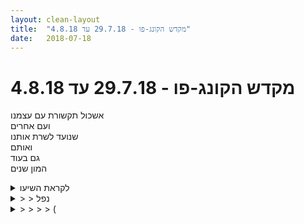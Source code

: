 ```yaml
---
layout: clean-layout
title:  "מקדש הקונג-פו - 29.7.18 עד 4.8.18"
date:   2018-07-18
---
```

# מקדש הקונג-פו - 29.7.18 עד 4.8.18 
אשכול תקשורת עם עצמנו<br> ועם אחרים<br> שנועד לשרת אותנו<br> ואותם<br> גם בעוד<br> המון שנים

<details>
                    <summary>לקראת השיעו</summary>
                    דיברתי עם חברה שלי על הקלטת שירים<br> וראינו שחסרה לי איכות של הקשבה לקול הפנימי שלי<br> שיודע מה אני רוצה ואיך אני רוצה<br> <br> אז עלה בדעתי שבשיעור היום אשים לב לזה<br> אראה איך זה מתבטא בשיעור<br> ואראה איך אני יכול לעזור לעצמי בזה
                  </details><details>
                    <summary>> > נפל</summary>
                    רעיון נפלא. אני מגלה שזה משהו שגם אני עושה, אבל עד עכשיו זה לא היה לי מוגדר כל כך בבהירות. ההגדרה שלך מועילה לי מאוד.
                  </details><details>
                    <summary>> > > > (</summary>
                    
                  </details><details>
                    <summary>> > "לפגוש את עצמי", שני בערב, 18\7\3</summary>
                    ניסיתי לעשות מדיטציה שתחבר אותי לעצמי. מתישהו בשיעור כמעט וויתרתי כי כבר הלכתי אחרי כל מיני מחשבות שלקחו אותי אל מחוצה לו, ואז קיבלתי משב רוח של כוח להמשיך ולנסות ולראות איך אני משפר את הרגשתי ומצבי. זה עלה בידי קצת. חשתי את הגוף ביתר שאת, ועוד קצת מהעולם נגלה בפני. זה כמו להציץ מחוץ למים, לנשום טיפה אוויר. השיעור התחיל סביב שמונה והסתיים בתשע עשרים וחמש. שיר קיבלה את אותן הנחיות שלי. היו בסביבה גם מיכל ואסא וריב ורפאל. בגן פינצ&#39;וק. שיעור בלי &quot;בייביסיטר&quot;. בעצם האנרגיה בשיעור הזה לא באה מבחוץ, ממנחה חיצוני, והיא לגמרי באה מבפנים. זה ממש לדלות אנרגיה ממאגרים נעלמים. איזה חוסר אונים זה, להתייצב אל מול המפלצות הדמיוניות שבתוכי לגמרי לבד. כל ניצחון קטן שווה זהב. <br>
                  </details><details>
                    <summary>"ממעוף הציפור" – שעור יום ב' בקר 30.7.201</summary>
                    התחלה: 6:32 – סיום 8:05 (בערך)<br> משת&#39;: יואב, אינגריד&nbsp;&nbsp;- מנחה: אינגריד<br> <br> לאחר הגעתי לנקודת המפגש שיואב כבר החל בה את השיעור שלו, עברנו יחד בנינוחות ותוך שיחה חופשית מהנה. הובלתי אותנו אל המרחב שהכי הזמין אותי: המדשאה שליד הגדר של בריכת הסלעים. <br> תחילה תרגלנו עצמאית. במעבר צדה את עיניי יונה שחורה-אפורה ששוכבת בדשא וכמעט לא זזה כאשר עברנו לידה ומתבוננות בנו – היא נראתה פצועה ומוגבלת בתנועה. כמעט הושטתי יד אליה אבל עצרתי את עצמי תוך שאני שואלת את עצמי האם זה יועיל לה; כנראה שלא. לאחר שהתחלנו לתרגל במרחק כמו מטרים ממנה היא עדיין ישבה שם, אך לאחר זמן מה היא החלה לנוע בצליעה כבדה ואכלה. לאחר מכן לא ראיתי אותה יותר באותו האזור. משום מה המשכתי לחפש אותה ולאחר כ-10 ד&#39; גיליתי אותה מאחורי ליד בריכת הסלעים. היה נראה לי שיש מה ללמוד ממנה. <br> עברנו לתרגול של תרגול פיזי חופשי תוך תשומת לב ומודעות לשני מישורים: תשומת לב למידע מבחוץ המגיע אלינו ותשומת לב פנימה לאזורים מוחזקים, כגון מתח בלסת, בעורף, בכתפיים; המטרה: להרחיב את זרם המידע שמתקבל פנימה ועובר עיבוד תוך התרחבות פנימית כדי להיות מסוגלים לעבד יותר מידע. <br> לאחר כמה דקות הוספנו דגש של תשומת לב למידע המתקבל דרך השמיעה ודרך הראייה בנפרד, בהפרש של כמה דקות.<br> לאחר מכן עברנו לתרגול פיזי של חמשת החיות ובעיטות. <br> תוך תרגול חמשת החיות חוויתי מאמץ שבא לידי ביטוי בפעימות לב בקצב מוגבר והתבוננתי בזה תוך כדי שאיפה שלא להגיב לזה – לא ברגש של דאגה ולא במחשבות על מה לעשות עם זה. תוך כדי התבוננות גיליתי חולשה פיזית – שמוכרת לי, אך בד&quot;כ אני מיד &quot;מתגברת&quot; על זה ומעלימה. הפעם בחרתי לאפשר לתחושת החולשה להיות נוכחת. שמתי לב שעלו בי שוב ושוב מחשבות של &quot;אבל לאימון קונג פו חייבים גם קצת אומנות לחימה ומאמץ פיזי, אחרת זה לא רציני&quot;; הנחתי להם. <br> תרגלנו מעט בעיטות, כל אחד עם עצמו. התמקדתי בבעיטת הסיבוב עם הסיבוב על עצמי. שמתי לב לפער משמעותי בביצועים בין צד שמאל לצד ימין: רגל ימין יחסית יציבה בעוד שבסיבוב על רגל שמאל אני נוטה עדיין לאבד שיווי משקל. הצלחתי &quot;להרוויח&quot; עוד כמה שיפורים קטנים. <br> גם תרגלנו מעט גלגולים – מאוד השתפרתי בהם, אבל אני עדיין מתקשה לבצע כמה גלגולים ברצף.<br> לסיום הזמנתי את יואב להעביר לנו עבודה פנימית. הרגשתי נוכחת, קלילה ובהרמוניה עם הסביבה. <br> היה מאוד שונה מהשיעורים הקודמים – באווירה הפנימית שלי. <br> יצאתי מעט מוטרדת שמא זה לא היה &quot;מספיק&quot; (משהו – אומנות לחימה/ מאמץ פיזי וכו&#39;). <br> ראיתי כמה כוח עוצמתי יש לתחושת הספקות. <br>
                  </details><details>
                    <summary>"הקשבה מפתחת" ראשון ער</summary>
                    הגעה ב 17:10<br> <br> סריקת המקום והכרות עם גן יעקב שעל פניו אני חולף מידי פעם. המקום יפיפה עד מאוד. <br> ביקורת שעלתה שיש המון אנשים עוברים וחולפים במקום הרבה יותר מבקודם.<br> נזכר שאני נותן תפקיד לסוביבים שלי בלימוד ולשים לב שאני אתן להם תפקיד נכון.&nbsp;&nbsp;<br> <br> נועה הגיעה לקראת 17:30 חיכיתי לה ברחבה תוך כדי הרגשת המטרות שלי. <br> הלכנו ביחד למצוא מקום ועצרנו בקומה השניה בצלע הדרומית.<br> <br> הייתי קצת חלש פיזית, קצת שינה ולא הרגשתי במיטיבי. <br> התנועות זרמו. חבל חדש הצעתי לנועה גם לקפוץ בדרכה. <br> העבודה עם הגוף הייתה נינוחה ורגועה. <br> <br> נועה ביקשה לעבוד על פורמת ראשונה מפורקת לתנועות בשתי ידיים. <br> עניין אותי, וזה נחמד לראות את קורה אצל אנשים אחרים שיש תרגילים ואימונים שנתפסים יותר מאחרים.<br> מה הופך אותם לכאלו? .. איך אנחנו נמשכים דווקא אליהם? אולי זה הקונגפו הפנימי שיודע?<br> <br> דמיינו ביחד איך אנחנו מבצעים את חמשת החיות. היה תרגיל לא קל.<br> דיברנו האם זה כי יש תודעת תנועה שהיא שונה מהדימיון.<br> <br> הצעתי לנסות את התרגיל כדאי להרגיש את התנועה להרגיש איך אנחנו קמים ונוגעים במעקה הרחוק כ שלושה מטרים מאיתנו.<br> <br> סיום שיעור 19:00<br> <br> <a href=http://www.tapuz.co.il/communa/viewmsgcommuna.asp?communaid=40780&msgid=57087236 target=_blank style=color:blue>מדדי דרור לשיעור</a>:<br> הנאה : 2<br> לימוד :1 (הכרות של פורמט למידה מאוד נעים ונינוח)
                  </details><details>
                    <summary>שני בוקר 30.7.18 ״ממעוף הציפור</summary>
                    שעת התחלה: 06:05 טוב לי להתחיל מוקדם אחרי תקופה. נקודת המפגש מקדמת אותי בברכה. מוזר, אבל בשעה כזו, למרות שאמצע הקיץ, אפשר להרגיש טיפונת את הסתיו. כבר בדרך זיהיתי ״ערוץ״ שמתעורר אצלי לקראת השיעור. הוא יודע כבר להיפתח גם מחוץ לגבולות השיעור. נהנה מנינוחות. מזהה את הקולות שמנסים להאיץ בי לזוז. מתבונן בהם, האם זה הרגל? מין תדמית של איך שיעור צריך להיות? מגיעה אליי ההכרה שאין צורך במילים. הדברים יכולים להגיע אליי גם שלא דרך הדיבור הפנימי. למעשה, רובם אינם מגיעים דרך מילים.<br> מגביר את הקשב שלי, לאחד המדריכים. מתרגל תנועה עדינה בנקודת המפגש. תוהה לעצמי איזה שיעור הולך להגיע אליי. אינגריד מגיעה ומעדכנת שהשיעור יעבור דרכה. כיף לפגוש אותה. <br> שינוי מיקום, גינת דובנוב. לוקח לאינגריד כמה נסיונות לנסח את ההנחיות שלה. לא משנה לי, אני משתדל לעבוד ללא מילים. הגברה של הקשב ויכולת ההכלה תוך שאני מיטיב עם עצמי מבפנים. להשתדל לסנכרן בין העבודה החיצונית והפנימית. (נדמה לי שהיא השתמשה בביטוי אינטגרציה)<br> תרגולים של תנועה, גמישות, גלגולים, בעיטות. היה ממש כיף לגלות מחדש את הגוף. מזהה איזורים שדורשים טיפוח. האויר בחוץ בדיוק. לא חם מדי, לא קר מדי. מזהה את השיפור הרב שחל בגלגולים שלי. משהו התכוונן ועצמות הכתף כבר לא עומדות בדרך או מכאיבות לי. עבודת מתיחות וגמישות מהנה. מפתיע לגלות שלמרות שלא הייתי בשיעור כמעט שבועיים, כמעט התקדמתי ברמת הנוחות והגמישות (עשיתי לעצמי כמה נאנו שיעורים במהלך התקופה כשהזדמן לי).<br> תרגול של חמש החיות. התחלתי דווקא בתרגול בישיבה. היה מעניין לעשות את הפורמה בישיבה. בהתחלה זה הרגיש מוזר, עם זאת זה העניק מימד חדש לעבודה הפנימית שלי.<br> בהמשך קמתי, תרגול של הפורמה מבפנים. היה מעניין ומרתק. תוצר לוואי מפתיע היה חזרה מדויקת וקלה לנקודת המוצא בדיוק שלא הכרתי. <br> עבודה על בעיטות - הגיעו אליי בעיטות חדשות. ברכיות, עבודה עם הסטה של הברך, עבודה עם מגוון סוגי מגע (באויר) בעיטה פנימה והחוצה משולבת, מאתגר. הרגיש לי באיזשהו שלב קצת ארוך מדי, אבל דווקא משם הגיעו עבודות ומתנות חדשות. לזכור את המיקום הזה ואת נקודת החציה. <br> עבודה פנימית - התמקדות בנשימה כעוגן ושקיפות לכל מה שמגיע לתת לו לעבור דרכנו <br> סיום שיעור 08:10 - כאילו מוקדם אבל הרגיש שיעור מאד שלם.
                  </details><details>
                    <summary>יום שני ערב "לפגוש את עצמי</summary>
                    ההתמקדות והעמקה בשיעור<br> נחת שלווה מיקוד וחיבור<br> ללמוד להתפתח, לתקשר, למדוט. לנוח , לבלות<br> <br> הגעתי לגינה נפנפתי לישי וברכתי את דניאל. במהלך השיעור העמקתי במנוחה בהנאה מהבילוי עם עצמי, בתנועה העדינה תוך כדי הנאה ממקומות שונים, בין מנוחה על החבלים, לתנועה על הערסל תוך כדי מדיטציה . הנאה והעמקה של הנוכחות של הגוף, ההנאה מהמנוחה של הגוף, מהתונעה העדינה תוך כדי העמקה במדיטציה – מן עומק נוסף. תוך כדי תקשרתי עם דניאל וישי. היה רגע שתקשרתי עם ישי ללא מילים ולפתע הוא העביר את עצמו והציוד שלו קרוב יותר אלי. <br> נושאים שעלו:<br> להעמיק בקלילות<br> לנוע בביטחון<br> להרפות בביטחון<br> לשמור על הגוף שלי בעדינות ובביטחה<br> להיות<br> לנוח<br> הכל מאוד קל<br> מחשבה מוטעת ש&quot;קשה זה טוב&quot;<br> לכוון לקלות<br> לתקשר ללא מילים<br> בימים שאחר מכן עלו הנושאים <br> לקבל את הכאב בגוף ללא מפחד מהפחד<br> הכאבבגוף כמשתתףף פעיל בהווית החיים- המכלול<br>
                  </details><details>
                    <summary>31.07.2018 יום שלישי שיעור לא רשמי 10:3</summary>
                    ריפוי קטן:<br> עבודה פנימית על ריפוי ריפוי שמתחיל מהרפיית הגב הפנים, ועובר לאט עוד עוד שכבות בגוף ושכבות בנפש, נחוו מספר שינויים, כמו מיקוד תשומת לב.<br> כמו כן עלה הנושא: במה שונה שיעור מעבודה פנימית אחרת?<br> עלו כל מיני אפשרוית לתשובות אפשריות: כגון ניסיון להרים סביבה שתתמוך בעבודות מיקוד וריכוז האנרגיה, הקדשת מרחב לשיעור.<br> השיעור נסגר בערך בשעות הבוקר (סביבות 5:30)<br>
                  </details><details>
                    <summary>"הקשבה מפתחת", ראשון 20:00, 29.7.1</summary>
                    ביחד עם בועז, בעיקר בהנחייתו<br> משך השיעור שלי: 19:35-21:25, בערך<br> <br> מה שזכרתי מתוכו:<br> עבודה חופשית - הפתחות ללמידה<br> עמידה מול פרטנר - רגל קדמית צמודה לרגל קדמית של פרטנר מאחור, נסיון להוציא משיווי משקל.<br> עבודה עם משפט מסוים שמיועד לאפשר הגשמה עצמית<br> שיחה על סיטואציות בהן הרגשנו חופשיים במיוחד<br> תרגול פורמת 5 החיות<br> בזוג - אומרים משפטים שמתחילים ב-&quot;אני בוחר&quot; לפי תור.<br> קרב רגליים נמוך<br> נסיון להרגיש יותר בנוח, תוך תנועה איטית במרחב בו התקיימו השיעורים. אפשר גם לפנות לאנשים אם נראה שזה מתאים.<br> יציאה לבעיטה ממרחק רב המצריך דילוג + עבודה עם הדמיון<br> שימוש בדמיון לשיפור של פעולות פיזיות: קפיצות, יד חומקת...<br> שיתוף בכלים פנימיים שיש לנו<br> שיתפתי את בועז בתרגיל שעשיתי בשיעור קודם בו קבעתי עם עצמי 3 פגישות להמשך השבוע, ובכך שפספסתי אחת מהן. הציע להתמקד בהצלחות, להנות מהן.<br> לאחר מכן קבעתי 3 פגישות ליומיים הבאים. בעצת בועז דמיינתי אותן קורות. (הפעם אף הצלחתי להגיע לכולן !! <img src="http://www.timg.co.il/tapuzForum/images/Emo13.gif" alt=":-)">)
                  </details><details>
                    <summary>"מתח , הרפיה וחופש" שלישי בערב , 31 יולי 1</summary>
                    חלק ראשון <br> עבודה עצמאית בהנחיה של בן <br> מעבר על שיעור בשבוע שעבר <br> מתכוונן לשפר רכות והנאה. <br> שימת לב לנוקשות ומבנה פנימי נוקשה שניתן לשחרר <br> תוך כדי עבודה מרגיש שמשהו השתחרר ושאני לא חייב להחזיק מבפנים חזק כדי לייצר את התנועה שאני רוצה. מרגיש שמבנים רבים של תנועה מאוד מופנמים כבר ואין שום צורך להחזיק כדי שהם &quot;יעבדו&quot;. פתאום למשל יצאו לי תנועות מתוך סגנון השיכור מעצמן. <br> חלק שני <br> קרב אגרוף עם חגי <br> הדרכה באגרוף לחגי <br> עבודה פנימית - חלק ראשון לדמיין את קרב האגרוף ולשים לב לנשימה<br> חלק שני - חישה באמצעות הידיים פנימה והחוצה. <br>
                  </details><details>
                    <summary>"עצמאות בוהקת", רביעי אחרה"צ, 18\8\</summary>
                    <table border='0' width='100%' align='center'><tr><td valign='top'>יש לי תחושה ששיעור חשוב מתדפק על דלתי ושאני עוד לא ממש יודע איך לפתוח לו.<br> אני מדבר על זמנים שבהם לא מנחים אותי מבחוץ. לרוב אני אאבד שם, לא אמצא את עצמי.<br> <br> אתמול לאחר שבן הנחה אותי ללכת לגן שנמצא ליד גן העצמאות, תחילה עבדתי עם &quot;שלושת השכבות&quot; כשאני חוקר אותן. זה היה מדוייק עבורי.<br> כך שבעצם כן ניהלתי לעצמי את השיעור בחלקו בצורה יפה.<br> <br> מה שכן, כעבור זמן מה, הרגשתי שאני מאבד את הקשר עם השיעור\עם עצמי, וכבר לא ממש יודע איך לחזור. <br> <br> &quot;שלושת השכבות&quot;&nbsp;&nbsp;- שלושה שכבות שמרכיבות שיעור. שכבה 1: מנוחה. שכבה 2: התבוננות והוויה. שכבה 3: אימון ולמידה.<br> <br> שמתי לב ששכבה 2 תומכת ב1. יש מצב גם ש3 תומכת ב2 ו1.<br> <br> היו בשיעור רגעים של עבודה עם שכבות 1 ו2. וטיפה עם 3. <br> <br> דרור סיים לי ולו את השיעור הרשמי.<br> <br> השיעור החל סביב 17:30 בטח. והסתיים ב19:25 אולי? נדמה לי כך.<br> <br> מצרף לכאן קובץ שהוא ציור של &quot;שלושת השכבות&quot; שבן צייר במחברת שלי. (&quot;שלושת השכבות&quot; הוא כינוי שאני נתתי לזה).</td><td width='220' align='center' valign='top'><a href=javascript:show_attch('57145062.jpg',57145062)><img src='http://img2.tapuz.co.il/CommunaApps/resize.asp?image=57145062.jpg&width=200' border='0'></a></td></tr></table>
                  </details><details>
                    <summary>> > הנה הציור - הפעם לא הפו</summary>
                    <table border='0' width='100%' align='center'><tr><td valign='top'></td><td width='220' align='center' valign='top'><a href=javascript:show_attch('57145064.jpg',57145064)><img src='http://img2.tapuz.co.il/CommunaApps/resize.asp?image=57145064.jpg&width=200' border='0'></a></td></tr></table>
                  </details><details>
                    <summary>> > טעות של</summary>
                    זה לא היה גן העצמאות הגן שבן הנחה אותי ללכת ממנו אל גן שנמצא לידו, אלא גן העיר (אם כך אכן קוראים לו).
                  </details><details>
                    <summary>> > > > הגן שנקבתי בשמו היה (כאמור בשיעור)</summary>
                    &quot;גן דבורה בארון&quot;<br><br><table width='70%' cellpadding='0' cellspacing='0' bgcolor='#C6C7C6'><tr><td height='1'></td></tr></table><br><b>מדברים על מדיטציה:</b> <a href="http://forums.tapuz.co.il/meditation" target="_blank">http://forums.tapuz.co.il/meditation</a><br/><br/>לומדים את אמנות המדיטציה: <a href="http://www.ThePracticalMeditation.com" target="_blank" rel=nofollow>www.ThePracticalMeditation.com</a><br/>לומדים את אמנות היכולת: <a href="http://www.MagicalChanging.com" target="_blank" rel=nofollow>www.MagicalChanging.com</a>
                  </details><details>
                    <summary>> > ובכל</summary>
                    יכול להיות שהצעד הנוכחי שלי הוא להיות יכול לייצר יותר רגעי &quot;שיעור&quot; בעצמי.
                  </details><details>
                    <summary>> > אה, הנוסחה ההיא</summary>
                    לא נאמר שאלה הן שלוש השכבות שמרכיבות שיעור.<br> כלל לא.<br> מה שכן נאמר באותם רגעים הוא שאלמד אותך נוסחה אחת אפשרית, מני רבות, לניהול שיעור בעצמך.<br> השכבה הראשונה היא: &quot;אני כאן, עכשיו, בכדי לנוח&quot;.<br> באותם רגעים שבהם הרגשת מסתבך (אחרי שעשית עבודה יפה עם השכבות), היה עליך <a href=http://www.tapuz.co.il/communa/viewmsgcommuna.asp?communaid=1718&msgid=57018570 target=_blank style=color:blue>להרפות ממה שהיה</a> ולבוא מחדש לסיטואציה הזאת, בשביל מטרה אחת חדשה לחלוטין: לנוח. אחחחחח, יופי, נחמד, הנה אני נח קצת. יכול אפילו יותר. והנה, יש שיעור.<br><br><table width='70%' cellpadding='0' cellspacing='0' bgcolor='#C6C7C6'><tr><td height='1'></td></tr></table><br><b>מדברים על מדיטציה:</b> <a href="http://forums.tapuz.co.il/meditation" target="_blank">http://forums.tapuz.co.il/meditation</a><br/><br/>לומדים את אמנות המדיטציה: <a href="http://www.ThePracticalMeditation.com" target="_blank" rel=nofollow>www.ThePracticalMeditation.com</a><br/>לומדים את אמנות היכולת: <a href="http://www.MagicalChanging.com" target="_blank" rel=nofollow>www.MagicalChanging.com</a>
                  </details><details>
                    <summary>שלישי21:30 31.7.2018 "מתח, הרפיה וחופש</summary>
                    ביטלתי את הפגישה בבוקר ולבסוף הצלחתי להגיע לשיעור.<br> <br> השיעור התחיל בסביבות 21:00<br> <br> בתחילת השיעור בן שואל אותי אם אני שומע את רעש המים... אמרתי שכן... אז הוא שאל אותי<br> איפה אני מרגיש את זה והצבעתי על אזור החזה. אכן נהניתי מרעש המים והיה לי חדש לגלות שאני<br> מרגיש את זה באזור ספציפי בגוף. הנחיה: לעלות לחלק העליון של גג גן העיר (בצד השמאלי המוגבה) <br> ולעבוד עם\על (אני לא זוכר את המילים המדויקות): התבוננות, שלווה, הנאה.<br> <br> בהתחלה עבדתי עם שלשת האיכויות הללו בצורה ישירה... אני עובר מאחד לשני, מנסה כל מיני נוסחאות,<br> מתי לעבוד על איכות זו ומתי אחרת, איך אני מלהטט בין שלשתן, מה מיטיבי עבורי... סוג של תקיעות כזו.<br> מנסה להבין איך לעבוד טוב יותר... ואיכות הלמידה והעבודה משתפרת: מתחיל לעבוד בצורה של &quot;הקשבה&quot;, <br> כלומר, במקום לחפש נוסחאות אני נותן למה שרוצה להגיע אליי בשיעור להגיע אליי..מרגיש שזה עובד לי נכון יותר... <br> תשומת הלב נפתחת ונפרשת ויש פחות או אין בכלל נוסחאות כבר... אני גם נהנה, גם מתבונן וגם מעמיק את השלווה,<br> הכל ביחד,הכל זורם באופן טבעי לאן שהרוח נושבת.<br> <br> קרב אגרוף עם אורי: שמחתי לעשות קרב, הגם שהיה קצר, כי התחלתי לאהוב לעשות קרבות<br> כאלה יותר. אני יותר מוצא את עצמי בזה ומשחק עם זה. רוצה להשתפר בזה ולהיות ממש מיומן... תותח<br> בזה (ובכלל בקרבות)<br> <br> אורי מעביר לי הדרכה על קרב אגרוף. לסמן רק כשאני בטווח, להיות במרכז שלי במקום להעביר<br> את המשקל קדימה ולתת מכה... ללא כוחניות... (שמתי לב לכך שאני די כוחני בקטע של כניסה<br> לסימון מתי שאני רוצה להוריד את ההגנה של היריב עם כוח, יעני להעיף לו את היד מהאזור ולהיכנס) <br> (שזה סבבה לגמרי) (פשוט שם לב לאנרגיה הזו באותם רגעים ואז תהיה יותר שליטה מתי כמה ואיך<br> אני רוצה להביא את זה)<br> <br> אח&quot;כ יושבים מדמיינים קרב אגרופים כזה בעיניים עצומות... תו&quot;כ שימת לב לנשימה... נחמד לי<br> לדמיין את עצמי עושה קרב אגרוף ברמה גבוהה יותר.<br> <br> תרגול של חישת המרחב בעזרת כפות הידיים... מרגיש את המרחב החיצוני, את הקלט החיצוני<br> דרך כפות הידיים... מעניין...<br> <br> הייתה לי איזו תובנה לקראת סוף העבודה הפנימית שגרמה שהשיעור שלי ימשיך עוד קצת<br> עד שאספוג אותה. שכחתי מהי. חבל שלא רשמתי את זה מוקדם יותר.<br> <br> הסתיים בסביבות 22:00
                  </details><details>
                    <summary>רביעי לילה "עצמאות בוהקת</summary>
                    דייט עם עצמי- כל כך משמח<br> תנועה ותנועתיות<br> קלילות<br> ביטחון, בטיחות ערנות ועדינות<br> יש תנועה חלשה ותנועה חזקה. הכל נע, העננים, ה&quot;בתוך שבגוף&quot; התנועה הפנימית:הנינוחות שבהוויה, תנועה שלי על הנדנדה והנינוחות שבגוף.העמקה בנינוחות, העמקה במימד גופני.תשומת לב לתנועה הפנימית<br> התבוננות בתנועה של הסביבה לקראת סוף השיעור: הרוח המנשבת, תנועת הדגים בתוך הבריכה בכיכר ותנוע המזרקה,תנועת האורות המרצדים ברחוב&nbsp;&nbsp;<br> העמקה בקלילות<br> תשומת לב לאנשים ההולכים בקלילות, לאוטובוסים, למכוניות הנעים תנועה אחת המאגדת הרבה תנועות הרמוניות<br>
                  </details><details>
                    <summary>> > מתי הסתיים השיעור</summary>
                    ומי היה איתך עוד במרחב השיעור, עם סיומו?<br> והאם במהלך השיעור עבדת על משהו עם מישהו או רק בעצמך, לבדך?<br> וכמה זמן שהית שם במקום, לאחר סיום השיעור?<br> ואיך ומה היה שם בזמן הזה של אחרי?<br> תודה! <img src="http://www.timg.co.il/tapuzForum/images/Emo13.gif" alt=":-)"><br><br><table width='70%' cellpadding='0' cellspacing='0' bgcolor='#C6C7C6'><tr><td height='1'></td></tr></table><br><b>מדברים על מדיטציה:</b> <a href="http://forums.tapuz.co.il/meditation" target="_blank">http://forums.tapuz.co.il/meditation</a><br/><br/>לומדים את אמנות המדיטציה: <a href="http://www.ThePracticalMeditation.com" target="_blank" rel=nofollow>www.ThePracticalMeditation.com</a><br/>לומדים את אמנות היכולת: <a href="http://www.MagicalChanging.com" target="_blank" rel=nofollow>www.MagicalChanging.com</a>
                  </details><details>
                    <summary>> > > > תשובו</summary>
                    מתי התחיל והסתיים השיעור? - תחילת השיעור&nbsp;&nbsp;9:40&nbsp;&nbsp;סיום השיעור 10:45<br> מי היה איתך עוד במרחב השיעור, עם סיומו? - סיימתי את השיעור בכיכר לבדי<br> והאם במהלך השיעור עבדת על משהו עם מישהו או רק בעצמך, לבדך?- עבדתי רק עם עצמי<br> וכמה זמן שהית שם במקום, לאחר סיום השיעור?- כרבע שעה<br> ואיך ומה היה שם בזמן הזה של אחרי?- היתה תחושה של הרפיה והוויה , מן עוד רובד של עומק שקט שהתגלה.<br> תודה על השאלות
                  </details><details>
                    <summary>> > > > > > </summary>
                    <br><br><table width='70%' cellpadding='0' cellspacing='0' bgcolor='#C6C7C6'><tr><td height='1'></td></tr></table><br><b>מדברים על מדיטציה:</b> <a href="http://forums.tapuz.co.il/meditation" target="_blank">http://forums.tapuz.co.il/meditation</a><br/><br/>לומדים את אמנות המדיטציה: <a href="http://www.ThePracticalMeditation.com" target="_blank" rel=nofollow>www.ThePracticalMeditation.com</a><br/>לומדים את אמנות היכולת: <a href="http://www.MagicalChanging.com" target="_blank" rel=nofollow>www.MagicalChanging.com</a>
                  </details><details>
                    <summary>1.8 יום ד בוקר "הרפיה נכונה</summary>
                    להתחיל את השיעור של אינגריד ושלי לעבור ליד המתקנים.<br> הליכה תוך מודעות לעצמנו ולסביבה.<br> תרגילים בצורה מרעננת, שמזכירים<br> דברים שנעשו בעבר.<br> הגוף אהב. בעיטות סימולטניות קודם<br> סיבוביות אחר כך שני שלבים לפנים.<br> הגוף הרגיש חזק מוגן וגמיש והרמוני עם הפרטנר.<br> עבודה על שיפור הראיה,<br> כל מאמץ שאנחנו עושים כדי לראות טוב יותר,<br> לא רק שלא עוזר,<br> אלא מרע את מצבנו.<br> מה שקורה בראיה הוא ללא מאמץ. גרוי נפרש,<br> ופרשנות קוראת את הסימנים.<br> יש עניין עם פוקוס,<br> וגם כאן אין מאמץ, יש עבודה עם תשומת הלב,<br> יש עפעוף,<br> יש ראייה מרחבית שבתרגול מועיל מתרחבת,<br> ויש הרפיה של השרירים העדינים להפליא מסביב לעיניים.
                  </details><details>
                    <summary>"הנני אתה" - יום חמישי 18:00, 02/08/1</summary>
                    למדנו על נוסחה אפשרית לניהול שיעור. היא מורכבת משלוש שכבות:<br> 1. מנוחה<br> 2. התבוננות, הוויה<br> 3. אימון ולמידה<br> <br> מצא חן בעיני החלוקה והסדר וראיתי (גם מתוך ניסיון עבר) שהאימון והלמידה טובים יותר כאשר שתי השכבות הראשונות מבוססות.<br> <br> האם אני בכושר הכי טוב שהייתי בו אי פעם?<br> יכולות להיות 3 סוגי תשובות עיקריים. הראשונה &quot;ברור שכן&quot;, השנייה &quot;לא בטוח... זה תלוי...&quot;, והשלישית &quot;לא&quot;.<br> תשובתי לשאלה זו היא הסוג השני של התשובות.<br> בכדי להתקדם בזה אני יכול לחלק את התחום &quot;כושר&quot; לתתי תחומים. רצוי לא חלוקה ספציפית מידי כמו &quot;כושר ריצה&quot;, או &quot;שכיבות סמיכה&quot;, אלא למשהו יותר רחב, <br> <br> כמו היכולת לשנע את עצמי, או להשתולל מבלי להתעייף. לא זוכר את הדוגמאות שניתנו אך זה הרגיש הרבה יותר שלם ומלהיב.<br> <br> ניהול גורע לעומת ניהול מוסיף<br> לעיתים פעולת הסרה מורידה ממני הרבה עבודה וחאפשרת המון דברים אחרים.<br> למשל, הרפיה זו פעולה שגורעת אך מאפשרת לי להניע את הגוף יותר בקלות.<br> פעולה שלי להגברת העירנות מפחיתה ממני עבודה ומאפשרת דברים אחרים.<br> <br> <br> המושג &quot;קונגפו&quot; ומושגים אחרים עשויים לצבור מטען רגשי במשך הזמן. לעיתים כדאי למצוא להם תחליפים ולהשתמש בהם לזמן מה במקום במושג ה&quot;מקורי&quot;.<br> המטרה היא לעבוד עם המהות עצמה ולא עם הצלילים שמצביעים עליה.&nbsp;&nbsp;<br> <br> <br> עם יניב, ריב ואסא. בהנחיית בן.<br> מ 17:45 ועד 19:30 בערך.
                  </details><details>
                    <summary>"הנני אתה" חמישי 2.8.18 18:0</summary>
                    כמה למדתי ונהניתי בשיעור :)<br> עבודה אפשרית מועילה בשיעור קונג פו (ומחוצה לו) ב 3 שכבות:<br> שכבה בסיסית (שכבר מהווה שיעור קונג פו): מנוחה. אני כאן כדי לנוח...<br> שכבה נוספת: התבוננות והוויה.<br> ושכבה שלישית: אימון ולמידה. במה למשל? במה שאני רוצה כרגע<br> <br> הבאנו תשומת לב למשקל שמילים צוברות. למשל המילים &quot;קונג פו&quot;, ושמיטיב לנקות את המילים ובמיוחד לנקות את מה שהן מצביעות עליו מהמילים עצמן. למשל אני יכול במשך תקופה לומר לעצמי שאני בשיעור אומנות האימונים המועילים (במקום &quot;קונג פו&quot;) או שאני מתאמן עכשיו בלהכריע תוקף (במקום &quot;קרב&quot;) וכו&#39;...<br> <br> במהלך השיעור עלה מס פעמים נושא הפשטות והישירות<br> זיהיתי זאת כמה פעמים (בד&quot;כ בעזרה חיצונית) בזמן שדיברתי (או בירברתי :))<br> לאפשר לעמי לנוח כשאני בתקשורת עם אדם אחר. הדיבור הוא אופציונלי. לעומת מצב שאני מרגיש צורך למלא את החלל בדיבור ואיני נינוח<br> כשאני מדבר, מה אני רוצה לומר? לבטא זאת בפשטות ובבהירות<br> זה דומה ללחימה. אני רוצה לנטרל את היריב במהירות, במינימום מאמץ ובוודאות<br> זה מתקשר לנושא של לגרוע במקום להוסיף<br> להוסיף, בהקשר זה - זה להעמיס. לסבך<br> לגרוע - זה לפשט, להקל, למקד<br> זה מתקשר למשל לניהול זמן<br> ולאופן החשיבה שלי על דברים<br> ולדרך בה אני מנהל פרוייקט<br> ולמנוחה... צלילות ושקט<br> <br> נשאלנו (אני בועז ריב ואסא):<br> האם אתה היום בכושר הגופני הטוב ביותר שהיית בו אי פעם?<br> ישנן 3 תשובות פשוטות: <br> 1) כן, בוודאי<br> 2) תלוי, לא בטוח, בחלק מהדברים כן ובחלק לא...<br> 3) לא<br> <br> במידה והתשובה אינה 1 זה אומר שיש עוד דברים בסיסיים לשנות באיך שאני פועל לשפר את הכושר שלי<br> היכולת של הגוף ללמוד, להסתגל ולהשתנות היא מהירה מאוד. הרבה מעבר למה שרובנו תופסים<br> צריך לדעת כיצד לעבוד אתו בצורה מועילה ומקדמת<br> ישנן הרבה אמונות מגבילות ב&quot;עולם הכושר&quot; שיכולות להקשות עלינו להתקדם וכאשר אנו משוחררים מהן אנו יכולים לעוף על לשפר את הכושר שלנו :)<br> <br> שיתוף ביומן השיעורים שיכול כל כך לתרום גם לאחרים...<br> <br> תודה רבה<br> <br> <br> <br> <br> <br> <br>
                  </details><details>
                    <summary>"עצמאות בוהקת" רביעי בשמונ</summary>
                    היה שיעור נחמד עם ריב,<br> הגעתי לנקודת המפגש בשבע וארבעים, אחרי כמה דקות ריב הציע לי לבוא איתו לנקודת השיעור בגן.<br> בדרך לשם ריב הנחה אותי לשים לב לחד פעמיות שבסביבה שלנו.<br> <br> כשהגענו תרגלנו מודעות לאגן ושליחת בעיטות עם מודעות לאגן ולאחר מכן תרגלנו את המקבילה העליונה שלו - הכתפיים ושליחת אגרופים.<br> תרגול שליחה איטית של אגרופים לאזורים ספציפים אצל הפרטנר מתוך מודעות למטרה ברורה וליכולת הנזק שלה.<br> סימוני בעיטות<br> בהמשך תרגלנו טכניקה מגניבה של הסטת אגרוף ומשיכת התוקף כלפי מטה תוך כדי כיפוף היד שלו.<br> <br> עבודה פנימית על הגברת העדינות שלנו ושכלול יכולות בפרקי זמן הולכים וקטנים.<br> <br> במהלך השיעור הייתי ממש טרוד במחשבות על העבודה עקב שינוי ארגוני גדול מאוד שמתרחש.<br> הרגשתי מותש וחסר ריכוז.<br> <br> השיעור נגמר בערך בתשע ועשרה.<br> <br> תודה!
                  </details><details>
                    <summary>חמישי בשש 2.8.18 "הנני אתה</summary>
                    השיעור שלי החל בשעה 17:55 והסתיים בסביבות 19:20<br> השתתפו בו גם ריב ויניב ובועז, הונחה על ידי בן.<br> <br> בעת ההיערכות שלי בבית כיניתי אותו שיעור באמנות הינשוף המלכותי (לא יודע בדיוק מה הקטע של זה, אבל זה עובד). במשך רוב השיעור זכרתי את זה, דיברתי עם זה והוזנתי על ידי זה. <br> <br> נוסחת השיעור שקיבלנו - רובד המנוחה הנעימה (או הקסומה, או הפשוטה), רובד ההקשבה האיכותית ורובד הפעילות המצמיחה. די ברובד המנוחה הפשוטה כדי לקיים שיעור. <br> <br> במהלך זמן זה, הייתי מודע באופן איכותי למדי לכך ששיעור חשוב מתרחש ברובד אחר מאשר הדברים המדוברים כעת. הוא התרחש בתזוזה העדינה של העלים והפרחים, ובחתולה החמודה שבאה לשבת איתנו, ובעבודת התנועה הנפלאה שיצאה ממני לפתע, ובתקשורת הלא מילולית בינינו, ועוד.<br> <br> בתחילת השיעור התמקמתי במקום שממנו חשתי את מידת העומק המרבית, מתחתי קצת את הרגליים, וטיפחתי בי פתיחות לכל מה שעשוי להופיע בו.<br> <br> האם אני כעת בכושר הטוב ביותר שהייתי בו אי פעם? <br> אם אני לא מסוגל להשיב על שאלה זו ב-&quot;כן, ברור!&quot; אני עושה משהו לא לגמרי נכון עם שיעורי הקונג פו שלי ואחת ממטרותיי כדאי שתהיה לתקן את המצב כך שאוכל לומר זאת. <br> <br> מצבי כיום הוא טוב למדי בהשוואה לרוב תקופות חיי. מלבד, נגיד, כשהייתי חייל. אז הייתי בכושר חריג. והייתה גם עוד תקופה כזו - ממש לפני שהצטרפתי ללימודים בשמבאלה. עם זאת, סוג הכושר היה שונה בתקופות אלה. ואני בתכלס מעדיף את מה שיש כיום, ולהמשיך לבנות זאת בהדרגה כך שזה יגיע לרמות שזה היה בהם ויעבור אותם. באופן שגם לא יאבד אחר כך. בכל אופן, גם בלעדי שתי התקופות הללו, אינני כיום בכושר הטוב ביותר שהייתי בו אי פעם, אבל אני במקום לא רע בכלל, כפי שהראה לי השיעור ברביעי לילה שקדם לזה. <br> <br> ניתן להסתכל על תהליך הלמידה לא כעל תהליך של התווספות של עוד ועוד, אלא כתהליך של גריעה הדרגתית. יותר ויותר אנרגיה מתפנה, חשיבה נעשית יעילה יותר ושקטה יותר, יותר זמן מתפנה, פחות שגיאות שדורשות פחות תיקונים, פחות מטענים רגשיים כרוניים, וכן הלאה. שיפור הכושר הוא דוגמא לעבודה שכאשר אתה לוקח היא מקילה על כל היתר. כאילו מורידה מהכובד, לא מוסיפה עוד. יש יותר אנרגיה, צריך פחות שעות שינה, קל ומהר יותר ללמוד, חשיבה יעילה יותר, יותר אושר, פחות אנרגיה נדרשת לכל מיני דברים. <br> <br> כאשר קיבלנו את המשימה לכתוב על זה ביומן השיעורים באופן זריז, עשיתי עבודה זריז כדי להיפתח ולקבל אלי את המשימה. זה היה מעניין מאוד לעשות את זה, בלי קשר למידת ההצלחה. <br> <br> מתישהו במהלך השיעור, נזכרתי בכפתור ההוא שתכנתתי לי בתיכון. שפשוף הבוהן והאצבע המורה. כפתור הרגעה. שוב, כמו בפעמיים או שלוש שבהן ניסיתי את הכפתור הזה בשנים האחרונות, הופתעתי לגלות שהוא פעיל ועובד כאילו לא עבר כלל זמן מאז. הרפיה נפלאה קרתה בתוכי. מעניין מאוד. מעניין מה עשיתי אז שעשה את זה כל כך יעיל ושורד עם הזמן (זה היה כבר לפני כמה, 23 שנים?).<br> <br> שיעור נפלא ביותר. תודה!!
                  </details><details>
                    <summary>רביעי לילה 1.8.18 "עצמאות בוהקת</summary>
                    השיעור שלי החל בשעה 20:55 והסתיים בסביבות 23:20<br> בשיעור נכחו גם שמואל וניקו<br> <br> הגעתי לנקודת המפגש מספר שניות לפני ניקו, והשיעור החל זמן קצר לאחר מכן.<br> כחמש עד עשר דקות לאחר מכן שמואל הצטרף<br> <br> תרגיל דמיון &quot;ביג&quot; - לדמיין שאני ילד קטן שהפך לפתע למבוגר והוא עכשיו בודק את הגוף החדש שלו. תכונותיו ויכולותיו החדשות. <br> <br> להתמסר באבן קצת כבדה. דורש זהירות. <br> <br> הליכה יחד תוך השתדלות שכל דבר, כל הפניית ראש, תנועת יד, צעד וכו&#39; הם מיטיבות ונרשמות בתודעה. <br> <br>  - מקבל הנחייה מבן לסמן לו כשאני מוכן לקחת אותי ואת שמואל ולהעיף אותנו (מוסיף שהוא דמיין אותנו עפים כמו איזה שני סופרהירוז כאלה :) ) - <br> <br> שמואל ואני יוצאים מגן דבורה בארון ומתחילים לרוץ. <br> הנחיה - לרוץ נעים ורפוי ומיטיב, לרוץ כאילו זה עומד להימשך שעות<br> שואל את שמואל לאן לפנות מידי פעם, ולפעמים אני מחליט<br> איננו יודעים לאן אנחנו רצים, רק שממתין לנו שיעור איפשהו בעיר, ושעלינו להגיע אליו הפעם בריצה. שמואל מתבדח ואומר שאולי נרוץ עד רידינג. אבל אני לא כזה בטוח שזו בעצם בדיחה. <br> תוך כדי ריצה נעימה, אנחנו מנהלים שיחה חופשית כיפית. <br> תוך ריצה - הנחיה הוא, הנחיה אני. הנחיה הוא, הנחיה אני. לנשום אור לבן לתאי הגוף, להרפות מבפנים, לדמיין שאנחנו כמו פורסט גאמפ - רצים חודשים, לדמיין שהגוף הרץ הוא מעין מכונה - וזה קורה בלעדינו. ועוד. הריצה ממשיכה וממשיכה ואנחנו בסופו של דבר מגיעים לפארק הירקון. יש אנרגיה נהדרת אצל שנינו - יכולנו די בקלות לרוץ מרחק כפול מזה ויותר. <br> <br> אנחנו חוצים את הירקון על אחד הגשרים - הוא נראה כמו מעבר ואנחנו מקבלים את התרגיל לדמיין שאנו יוצאים מצידו השני אל מציאות שונה במקצת. לאחר מכן אנו מקבלים תוך כדי הליכה להביא את עצמנו של כל הגילאים לכאן. אותו אחד שנולד והיה תינוק ואז ילד ונער, כאילו להביא את כל מי שהוא היה עד היום לכאן. <br> <br> לבסוף אנו מגיעים אל מקום. כיכר עם 7 אבנים גדולות במעגל. אחת לכל שטח תחום, שמחולק מהמעגל. ואולי זה ריבוע בכלל. לא משנה. מזכיר קצת את הסטונהנג&#39;. מקום אם אנרגיה מיוחדת מאוד. <br> <br> קרב קטן - לפני כן - לדמיין/לחוש את אמני הלחימה של העבר, כביכול הם מתבוננים בנו אולי מכירים במה שאנחנו עושים עכשיו. חלק מהם מעולים, חלק פחות, חלק כאלה, חלק כאלה. קצת כאילו שזה מין טקס כזה.<br> <br> לאחר הקרב - כל התנשפות, כל אגל זיעה, כל כאבצ&#39;יק שלנו הוא אור. לטובתנו.<br> <br> אותו דבר עם קוסמים ומודטים מן העבר. <br> עבודה פנימית: העולם מדבר אלינו. אנחנו מקשיבים. <br> <br> קרב קטן נוסף, <br> ועוד אחד בסוף. לאפשר לקרב להתמיר אותנו. <br> <br> מזהים את התועלת הרבה שיש לקבוצה, שבט, משפחה או קהילה מזה שיש בהן אמן קונג-פו שעבר הכשרה טובה. מפרקים את זה לששת האמנים השונים. והתועלת הייחודית שכל אחד מהם מביא לסביבה שלו. <br> <br> החלק האחרון הזה מעט מבולגן לי בראש - המון מידע, המון אנרגיה. בכל אופן היה מדהים. <br> לאחר סוף השיעור הלכנו יחד חזרה לנקודת המפגש, מאושרים למדי. <br> <br> תודה!!!
                  </details><details>
                    <summary>> > ליי</summary>
                    
                  </details><details>
                    <summary>"הרפיה נכונה" – שעור יום ד' בקר 1.8.201</summary>
                    ת&#39; השיעור שלי: 6:35&nbsp;&nbsp;סיום: 8:05<br> משת&#39;: יואב, רמי, אינגריד, תרצה&nbsp;&nbsp;- מנחה: בן<br> <br> הגעתי לשיעור ברמת אנרגיה טובה ונעימה – מוקדם בבקר לאחר שקמתי פתאום נזכרתי שאחד השיעורים שלי עם בן, לפני כמה חודשים, שבו בן לימד אותי כיצד להעלות מעט את לחץ הדם שלי כדי שיהיה לי יותר אנרגיה פיזית זמינה. שם למדתי לראשונה שבניגוד לכל מה שלמדתי עד אז, כן ניתן להעלות את רמת האנרגיה בגוף, למרות לחץ הדם הנמוך שלי באופן טבעי (זוהי תוספת שלי). נזכרתי כמה נפעמתי מהתגלית וכעת נדהמתי עד כמה שכחתי מהשיעור הזה. במדיטציית הבקר שלי באותו יום פשוט התבוננתי בלחץ הדם הנמוך והתחושה הכללית של אנרגטיות נמוכה שמלווה אותי, ביחוד בבקרים, והעברתי בזכרוני את מהלך אותו שיעור שבו בן הטמיע בי את התובנה, או יותר נכון ידיעה, שזה בשליטתי להעלות אנרגיה. <br> כשהגעתי לנקודת המפגש הפעם לא התיישבתי למדיטציה על השיעור שלפני, אלא התמסרתי לתרגולים פיזיים בהנאה רבה.<br> כשבן הגיע הוא הנחה את רמי &quot;לשלוף אותי&quot; וצעדנו יחדיו לגן דובנוב בהליכה חופשית.<br> בגן דובנוב ביצענו סדרה של תרגילים פיזיים מאוד והפעם פשוט נהניתי מזה – כשאני בתחושה של לחץ דם נמוך וללא אנרגיה, אני לפעמים ממש חווה תרגולים פיזיים כעינוי – אם כי אני מקפידה לבצע אותם, גם אם בצורה פסיבית, כי אני יודעת שזה עשוי לשפר את ההרגשה הפיזית שלי.<br> לאחר זמן מה, בן הנחה את ארבעתנו.<br> הוא הנחה אותנו לחשוב על 3 הצלחות שאני רוצה בהן עבור עצמי ושאשמח בהן. אלה היו הבחירות שלי:<br> 1.&nbsp;&nbsp;&nbsp;&nbsp;אושר בלתי תלוי (כלומר בלתי מותנה בתנאים חיצוניים).<br> 2.&nbsp;&nbsp;&nbsp;&nbsp;מיקוד וצלילות.<br> 3.&nbsp;&nbsp;&nbsp;&nbsp;ראיה כללית ורחבה – כלומר שדה ראיה מורחב ולא צר.<br> לאחר מכן, &quot;נסו&nbsp;&nbsp;לארגן את 3 המטרות האלו כך ש-&quot;:<br> א)&nbsp;&nbsp;&nbsp;&nbsp;תרגישו שהן נותנות לי משהו כשאני חושבת עליהן – הרגשה טובה, פוקוס, סמן נעים.<br> ב)&nbsp;&nbsp;&nbsp;&nbsp;כך שמרגישים שלא תלויים בהגשמתם, שאני מרוויחה מעצם קיומם.<br> ג)&nbsp;&nbsp;&nbsp;&nbsp;שאני מרגישה שזה גורם לי לנוע אליהן טוב יותר ולאפשר אותן. אינני תלויה בהצלחה וזה מגביר את ההגשמה שלהם. אני מרגישה את האנרגיה שלהם זורמת.<br> את שתי הסדרות ניתן לארגן בשורות ותורים כיד ליצור מהם טבלה עם 9 משבצות, בהן ניתן לציין באמצעות ציון את הרמה הנוכחית בכל אחד מהמצבים:<br> <br> <br> ציון בין 1-5 (5 = הכי טוב)&nbsp;&nbsp;&nbsp;&nbsp;&nbsp;&nbsp;&nbsp;&nbsp;&nbsp;&nbsp;&nbsp;&nbsp;&nbsp;&nbsp;&nbsp;&nbsp;&nbsp;&nbsp;&nbsp;&nbsp;&nbsp;&nbsp;&nbsp;&nbsp;&nbsp;&nbsp;&nbsp;&nbsp;&nbsp;&nbsp;&nbsp;&nbsp;&nbsp;&nbsp;&nbsp;&nbsp;&nbsp;&nbsp;&nbsp;&nbsp;&nbsp;&nbsp; אושר בלתי תלוי&nbsp;&nbsp;&nbsp;&nbsp;&nbsp;&nbsp;מיקוד והצלחה&nbsp;&nbsp;&nbsp;&nbsp;&nbsp;&nbsp;ראייה כללית ורחבה<br> מעניק לי מעצם המחשבה על כך&nbsp;&nbsp;&nbsp;&nbsp;&nbsp;&nbsp;&nbsp;&nbsp;&nbsp;&nbsp;&nbsp;&nbsp;&nbsp;&nbsp;&nbsp;&nbsp;&nbsp;&nbsp;&nbsp;&nbsp;&nbsp;&nbsp;&nbsp;&nbsp;&nbsp;&nbsp;&nbsp;&nbsp;&nbsp;&nbsp;&nbsp;&nbsp;&nbsp;&nbsp;&nbsp;&nbsp;&nbsp;&nbsp;&nbsp;&nbsp;&nbsp;&nbsp;&nbsp;&nbsp;&nbsp;&nbsp;&nbsp;&nbsp;3&nbsp;&nbsp;&nbsp;&nbsp;&nbsp;&nbsp;&nbsp;&nbsp;&nbsp;&nbsp;&nbsp;&nbsp;&nbsp;&nbsp;&nbsp;&nbsp;&nbsp;&nbsp;&nbsp;&nbsp;&nbsp;&nbsp;&nbsp;&nbsp;&nbsp;&nbsp;&nbsp;&nbsp; 2.5&nbsp;&nbsp;&nbsp;&nbsp;&nbsp;&nbsp;&nbsp;&nbsp;&nbsp;&nbsp;&nbsp;&nbsp;&nbsp;&nbsp;&nbsp;&nbsp;&nbsp;&nbsp; 2<br> מרוויחה מעצם המחשבה, ללא תלות בהגשמה &nbsp;&nbsp;&nbsp;&nbsp;&nbsp;&nbsp;&nbsp;&nbsp;&nbsp;&nbsp;&nbsp;&nbsp;&nbsp;&nbsp;&nbsp;&nbsp;&nbsp;&nbsp;&nbsp;&nbsp;&nbsp;&nbsp;3&nbsp;&nbsp;&nbsp;&nbsp;&nbsp;&nbsp;&nbsp;&nbsp;&nbsp;&nbsp;&nbsp;&nbsp;&nbsp;&nbsp;&nbsp;&nbsp;&nbsp;&nbsp;&nbsp;&nbsp;&nbsp;&nbsp;&nbsp;&nbsp;&nbsp;&nbsp; 3&nbsp;&nbsp;&nbsp;&nbsp;&nbsp;&nbsp;&nbsp;&nbsp;&nbsp;&nbsp;&nbsp;&nbsp;&nbsp;&nbsp;&nbsp;&nbsp;&nbsp;&nbsp;&nbsp;&nbsp;&nbsp;&nbsp;3<br> המחשבה על זה גורמת לי לנוע לשם, אני חשה את האנרגיה&nbsp;&nbsp;&nbsp;&nbsp;&nbsp;&nbsp;&nbsp;&nbsp;&nbsp;&nbsp;3&nbsp;&nbsp;&nbsp;&nbsp;&nbsp;&nbsp;&nbsp;&nbsp;&nbsp;&nbsp;&nbsp;&nbsp;&nbsp;&nbsp;&nbsp;&nbsp;&nbsp;&nbsp;&nbsp;&nbsp;&nbsp;&nbsp;&nbsp;&nbsp;&nbsp;&nbsp; 3&nbsp;&nbsp;&nbsp;&nbsp;&nbsp;&nbsp;&nbsp;&nbsp;&nbsp;&nbsp;&nbsp;&nbsp;&nbsp;&nbsp;&nbsp;&nbsp;&nbsp;&nbsp;&nbsp;&nbsp;&nbsp;&nbsp;&nbsp;&nbsp;&nbsp;&nbsp;2.5<br> <br> <br> שיפור הראיה<br> שיפור הראיה כמשל ל&quot;הרפייה נכונה&quot;.<br> בן הושיב אותנו בצומת השבילים בגן דובנוב שבה עומדים 4 ספסלים בריבוע. זה יצר עבורי בימוי של כיתה – אבל כיתה עם קירות דמיוניים, שרק אני ראיתי, ושמדי פעם עוברי אורך היו חוצים – ברגל או על אופניים.<br> בן שאל את כולנו: מי משתמש לפעמים במשקפיים כעזר קריאה. ארבעתנו – רמי, יואב, תרצה ואני – הרמנו יד (שוב עלה בי הדימוי של כיתה, עם בן בדמות המורה; היה דימוי משעשע ונעים – אהבתי את המורה ואת התלמידים האחרים). שמתי לב שלאיש מאתנו לא היו משקפי קריאה על האף למרות שחלקנו (או כולנו?) &quot;שלפנו&quot; כלי כתיבה. אני ויתרתי באופן מודע על משקפי הריאה כי זה מסורבל ואני שמחה לתרגל ראיה &quot;מספקת&quot; לקריאת השרבוטים שלי במחברת הקונג פו. <br> בן הרצה לנו על שיפור הראיה:<br> -&nbsp;&nbsp;&nbsp;&nbsp;לשיפור הראיה צריך לאמן את הראיה.<br> -&nbsp;&nbsp;&nbsp;&nbsp;שימוש במשקפי קריאה מבליט את השימוש הלא נכון בראיה. בן הזכיר\ נדמה לי, את הדיון הרווח בעולם רפואת העיניים, שעם הגיל טבעי שהראיה יורדת ושאי שימוש במשקפי קריאה רק מכביד על העיניים. <br> -&nbsp;&nbsp;&nbsp;&nbsp;בן הדגים לנו מאמצים בלתי מועילים לשיפור הראיה, כגון כיווץ עפעפיים, מצח, פנים, וכו&#39; – שכולנו מכירים ועושים מדי פעם. בימים שלאחר מכן התחלתי לשים לב שלא אכווץ שום חלק בפנים כשאני מנסה לקרוא ללא משקפיים – וגיליתי שזה אכן משפר מעט את הראיה.<br> -&nbsp;&nbsp;&nbsp;&nbsp;בן הזכיר גם מאמצים קבועים, שהוא מיותר ורק מזיק. מאמץ שרירי בעיניים/עפעפיים איננו קשור כלל לעיניים.<br> -&nbsp;&nbsp;&nbsp;&nbsp;דווקא הרפיית שרירי פנים מאפשרים תפקוד טוב יותר של העדשה בתוך העין. <br> -&nbsp;&nbsp;&nbsp;&nbsp;חשוב להרפות את הפנים תוך כדי ראיה.<br> -&nbsp;&nbsp;&nbsp;&nbsp;לעומת זאת מאמץ נקודתי יכול להיות מועיל מאוד ואף נחוץ, שתמיד ניתן לש]פר אותו באמצעות צמצום מאמץ.<br> -&nbsp;&nbsp;&nbsp;&nbsp;מערכת הראיה היא מערכת עדינה. כמו מים שקטים וצלולים באגם. <br> -&nbsp;&nbsp;&nbsp;&nbsp;מומלץ לחקור את העדר המאמץ.
                  </details><details>
                    <summary>> > </summary>
                    התבקשתם לבחור 3 הצלחות ספציפיות <b>לאותו יום עצמו</b>. לא הצלחות כלליות.<br> חלק מכם אפילו הלך, בחלק מההצלחות, על דברים שגם ככה היו קורים בהצלחה, גם אם לא היו מתמקדים בהם או בוחרים אותם במיוחד (שאלתי בקול וחלק ספרו כך).<br> <br> &quot;מאמץ נקודתי יכול להיות מועיל מאוד ואף נחוץ&quot; - לא צויין דבר כזה, חס וחלילה, בנוגע לראיה (אינני מתקן את שאר הדברים כרגע, פשוט הנקודה הזאת היתה נראית לי חשובה מאוד לציין אותה כבר עכשיו, כאן, ביומן).<br><br><table width='70%' cellpadding='0' cellspacing='0' bgcolor='#C6C7C6'><tr><td height='1'></td></tr></table><br><b>מדברים על מדיטציה:</b> <a href="http://forums.tapuz.co.il/meditation" target="_blank">http://forums.tapuz.co.il/meditation</a><br/><br/>לומדים את אמנות המדיטציה: <a href="http://www.ThePracticalMeditation.com" target="_blank" rel=nofollow>www.ThePracticalMeditation.com</a><br/>לומדים את אמנות היכולת: <a href="http://www.MagicalChanging.com" target="_blank" rel=nofollow>www.MagicalChanging.com</a>
                  </details><details>
                    <summary>> > > > תודה על ההבהר</summary>
                    נראה לי שלא לגמרי הבנתי, אחזור לקרוא את זה בהמשך
                  </details><details>
                    <summary>"הקשבה מפתחת" ראשון 29.7.18 20:0</summary>
                    הצלחות רבות<br> <br> הנחיה להנחות לעצמי את השיעור<br> אפשר גם להתבונן באחרים ובשיעור שלהם<br> <br> מתבוננת בשיעורם של סשה וחיים<br> למידה עמוקה<br> לומדת על המצפן הפנימי שמהווה בשבילנו הכיף<br> <br> ועל כך שבשיעורים איננו &quot;מספקים&quot; סחורה כלשהי <br> שזהו מרחב ללימוד ואימון, כמה נפלא<br> <br> לומדת תרגיל להרפות מהכל<br> זה מאוד מתבטא פיסית<br> וכשנסיים אפשר להמשיך ולאחוז, אף ביתר יעילות<br> <br> לומדת תרגיל נוסף - לאמור &quot;אחת&quot; שמתנסים בתרגיל ברובד הפשוט יותר שלו<br> ולאמור &quot;שתיים&quot; כאשר אפשר להרגיש רמה עמוקה יותר של התרגיל,<br> כאשר התרגול מקבל עומק<br> <br> תרגיל נוסף - לדמיין שמתנסים בתרגיל אחד במשך שיעור שלם,<br> לכל תרגיל עומקים כה גדולים, אף לתרגיל אחד, פשוט ככל שיהיה<br> <br> שיעור מופלא ביותר<br> <br>
                  </details><details>
                    <summary>> > כל הכבו</summary>
                    <br><br><table width='70%' cellpadding='0' cellspacing='0' bgcolor='#C6C7C6'><tr><td height='1'></td></tr></table><br><b>מדברים על מדיטציה:</b> <a href="http://forums.tapuz.co.il/meditation" target="_blank">http://forums.tapuz.co.il/meditation</a><br/><br/>לומדים את אמנות המדיטציה: <a href="http://www.ThePracticalMeditation.com" target="_blank" rel=nofollow>www.ThePracticalMeditation.com</a><br/>לומדים את אמנות היכולת: <a href="http://www.MagicalChanging.com" target="_blank" rel=nofollow>www.MagicalChanging.com</a>
                  </details><details>
                    <summary>רביעי בוקר 1.8.18 ״הרפיה נכונה</summary>
                    שעת התחלה 06:10 לפני היציאה לשיעור התבוננתי בראי, עין ימין נראתה לי עייפה. היתה לה גם איזו רגישות. חשבתי לעצמי שיהיה נחמד לתת לעצמי אנרגיות של ריפוי. <br> עבודה בנקודת המפגש. הסתכלות, מה הייתי רוצה שיקרה? היה נחמד אם בן היה מגיע. למה דווקא בן? בא לי לקבל משהו מפתיע. האם אתה יכול לקבל משהו מפתיע ומקדם גם ממישהו אחר? כן, מכל אחד מהפרטנרים. האם היית יכול לקבל משהו מפתיע ומקדם שיגיע דרכך? הממ, בודאי, זמין לי. היה נחמד להיווכח ששיעור מצוין יכול לעבור דרכי.<br> אם אתה כבר עובר שיעור דרכך,&nbsp;&nbsp;מאיזה תחום? הייתי שמח להיעזר במדריך הפנימי שלי לאמנות הריפוי, מזמן לא עבדנו יחד. (נזכר בבוקר שלי)<br> לאחר ישיבה והתבוננות היה בי דווקא&nbsp;&nbsp;רצון פנימי לזוז, לנוע. תרגולי בעיטות בעזרת מתקן האופנים, רגל מעל ואז להחזיר, ללא הנחת הרגל, בעיטות סיבוב. בהמשך עלה לי רצון למתיחות כבר הייתי חם, פעם ראשונה שמצאתי את עצמי עושה ממש גמישות בנקודת המפגש ונהנה מכך&nbsp;&nbsp;שהשיעור שלי התחולל ומתחולל כבר במלואו.<br> רמי, אינגריד, תרצה מצטרפים, בהמשך גם בן. שינוי מיקום לגינת דובנוב, עובד על הגמישות שלי ועל עבודה מיטיבה עבורי. גמישות, תחושת גוף, באיזה שלב מצאתי את עצמי שוכב על הגב, מזהה שיש שם סוג של פוטנציאל לכניעה וויתור מוחלט, חוויתי את העוצמה שבכך. <br> עבודה משותפת, למצוא שלוש הצלחות שאני רוצה בהן היום<br> להשלים את צביעת הדירה שלי, גביה נעימה, סגירה של פרשת הוואטסאפ המשפחתית, <br> דגשים: ארגון בצורה שטובה ונוחה לי- שגורמת לי לתחושה נעימה<br> אני לא תלוי בהגשמה שלהן, <br> שהתנועה אליהן יוצרת לי סוג של הקלה, תחושת כיוון. <br> עבודה מונחית על מערכת הראיה. מערכת עדינה מאד, תרגולים של הרפיה והימנעות ממאמץ לא נכון, <br> להרגיש את המאמץ באיזור העיניים<br> (טיפ - במקום לבקש לחזור על משפט&nbsp;&nbsp;שלא קלטתי, אפשרות לשתף משהו כגון חלמתי בזמן שדיברת, לא הייתי איתך במשפט האחרון, פוטנציאל לתקשורת מקרבת,)<br> תרגול של התחושה שאם אני אתאמץ פחות, אני אראה טוב יותר (דימוי של אגם עם מים צלולים מול אגם עם גלים) כל מאמץ גורם לתמונה להיות פחות טובה, <br> השיעור בקונטקסט של כל היום, סוג של פתיחה, כיוונון חלק מהיום, לא כיחידה נפרדת ולא תלויה. (או שמא היום כשיעור, שחלקו מונחה ומכונה כך וחלקו עבודה בפורמט אחר...)<br> סיום שיעור 08:10<br>
                  </details><details>
                    <summary>31.7.18 ג' ערב "מתח, הרפיה וחופש</summary>
                    עקבות קצרות ומפוזרות, אחרי שבוע. <br> <br> עבודה על הרפיה וכיפוי העיניים. <br> <br> תחושת מחנק כללית לאורך השיעור. אולי אלרגיה. קשה לנשום מהאף. <br> <br> בסוף השיעור ממש לא היה לי חשק לעוד תרגיל. בן אמר שאגיד לו כשרוצה את התרגיל הבא, אבל לא היה בי שום רצון לעשות זאת. בסוף עשינו תרגיל קצר של כמה שניות. <br> <br> בן שואל מה עושה כשמתעורר בבוקר. מציע לנסות דברים חדשים. ניסיתי את זה השבוע והיה נחמד. בחצי הראשון של השבוע הצלחתי לשנות גם את מה שעושה לפני שהולך לישון. <br> <br><br><br><table width='70%' cellpadding='0' cellspacing='0' bgcolor='#C6C7C6'><tr><td height='1'></td></tr></table><br><img border=0 src=../tapuzforum/images/Emo42.gif><br><br><b>יש בי אהבה והיא תנצח.</b><br><br><br><a rel=nofollow href=http://blog.tapuz.co.il/pathoftheone target=_blank style=color:black>http://blog.tapuz.co.il/pathoftheone</a>            <br><br>
                  </details><a href="javascript:history.back()">בית</a>